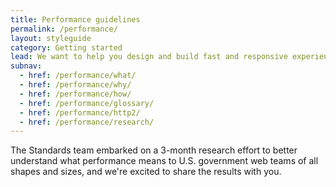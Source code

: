 ```yaml
---
title: Performance guidelines
permalink: /performance/
layout: styleguide
category: Getting started
lead: We want to help you design and build fast and responsive experiences.
subnav:
  - href: /performance/what/
  - href: /performance/why/
  - href: /performance/how/
  - href: /performance/glossary/
  - href: /performance/http2/
  - href: /performance/research/
---
```


The Standards team embarked on a 3-month research effort to better understand
what performance means to U.S. government web teams of all shapes and sizes,
and we're excited to share the results with you.
